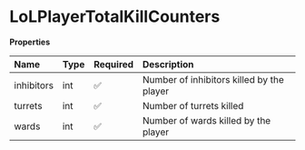 # LoLPlayerTotalKillCounters

**Properties**

| Name       | Type | Required | Description                               |
| :--------- | :--- | :------- | :---------------------------------------- |
| inhibitors | int  | ✅       | Number of inhibitors killed by the player |
| turrets    | int  | ✅       | Number of turrets killed                  |
| wards      | int  | ✅       | Number of wards killed by the player      |

<!-- This file was generated by liblab | https://liblab.com/ -->
